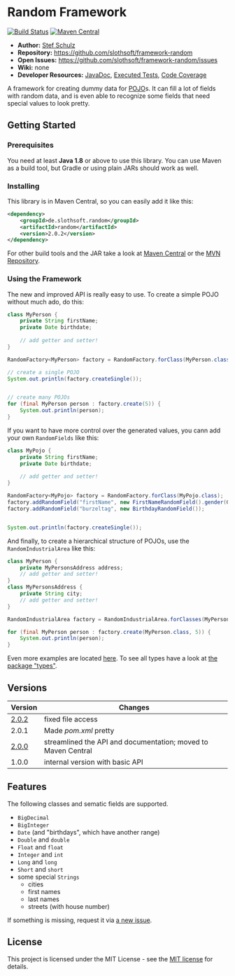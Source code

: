 # Random Framework

[![Build Status](https://travis-ci.org/slothsoft/framework-random.svg?branch=master)](https://travis-ci.org/slothsoft/framework-random) [![Maven Central](https://img.shields.io/maven-central/v/de.slothsoft.random/random.svg?label=Maven%20Central)](https://search.maven.org/search?q=g:%22de.slothsoft.random%22%20AND%20a:%22random%22)

- **Author:** [Stef Schulz](mailto:s.schulz@slothsoft.de)
- **Repository:** <https://github.com/slothsoft/framework-random>
- **Open Issues:** <https://github.com/slothsoft/framework-random/issues>
- **Wiki:** none
- **Developer Resources:** [JavaDoc](https://slothsoft.github.io/framework-random), [Executed Tests](https://slothsoft.github.io/framework-random/tests), [Code Coverage](https://slothsoft.github.io/framework-random/coverage)



A framework for creating dummy data for [POJO](https://de.wikipedia.org/wiki/Plain_Old_Java_Object)s. It can fill a lot of fields with random data, and is even able to recognize some fields that need special values to look pretty.

## Getting Started

### Prerequisites

You need at least **Java 1.8** or above to use this library. You can use Maven as a build tool, but Gradle or using plain JARs should work as well.

### Installing

This library is in Maven Central, so you can easily add it like this:

```xml
<dependency>
    <groupId>de.slothsoft.random</groupId>
    <artifactId>random</artifactId>
    <version>2.0.2</version>
</dependency>
```

For other build tools and the JAR take a look at [Maven Central](https://search.maven.org/artifact/de.slothsoft.random/random/2.0.0/jar) or the [MVN Repository](https://mvnrepository.com/artifact/de.slothsoft.random/random).


### Using the Framework

The new and improved API is really easy to use. To create a simple POJO without much ado, do this:

```java
class MyPerson { 
    private String firstName;
    private Date birthdate;
    
    // add getter and setter!
}

RandomFactory<MyPerson> factory = RandomFactory.forClass(MyPerson.class);

// create a single POJO
System.out.println(factory.createSingle());


// create many POJOs
for (final MyPerson person : factory.create(5)) {
    System.out.println(person);
}
```

If you want to have more control over the generated values, you cann add your own `RandomFields` like this:


```java
class MyPojo { 
    private String firstName;
    private Date birthdate;
    
    // add getter and setter!
}

RandomFactory<MyPojo> factory = RandomFactory.forClass(MyPojo.class);
factory.addRandomField("firstName", new FirstNameRandomField().gender(Gender.MALE));
factory.addRandomField("burzeltag", new BirthdayRandomField());


System.out.println(factory.createSingle());
```

And finally, to create a hierarchical structure of POJOs, use the `RandomIndustrialArea` like this:

```java
class MyPerson { 
    private MyPersonsAddress address;
    // add getter and setter!
}
class MyPersonsAddress { 
    private String city;
    // add getter and setter!
}

RandomIndustrialArea factory = RandomIndustrialArea.forClasses(MyPerson.class, MyPersonsAddress.class);

for (final MyPerson person : factory.create(MyPerson.class, 5)) {
	System.out.println(person);
}
```

Even more examples are located [here](https://github.com/slothsoft/framework-random/tree/master/random-example/src/main/java/de/slothsoft/random/example). To see all types have a look at [the package "types"](https://github.com/slothsoft/framework-random/tree/master/random/src/main/java/de/slothsoft/random/types).


##  Versions


| Version       | Changes       |
| ------------- | ------------- |
| [2.0.2](https://github.com/slothsoft/framework-random/milestone/3?closed=1) | fixed file access |
| 2.0.1         | Made _pom.xml_ pretty |
| [2.0.0](https://github.com/slothsoft/framework-random/milestone/1?closed=1) | streamlined the API and documentation; moved to Maven Central |
| 1.0.0         | internal version with basic API |


##  Features

The following classes and sematic fields are supported.

- `BigDecimal`
- `BigInteger`
- `Date` (and "birthdays", which have another range)
- `Double` and `double`
- `Float` and `float`
- `Integer` and `int`
- `Long` and `long`
- `Short` and `short`
- some special `Strings`
    * cities
    * first names
    * last names
    * streets (with house number)
    
If something is missing, request it via [a new issue](https://github.com/slothsoft/framework-random/issues/new).
    

## License

This project is licensed under the MIT License - see the [MIT license](https://opensource.org/licenses/MIT) for details.
